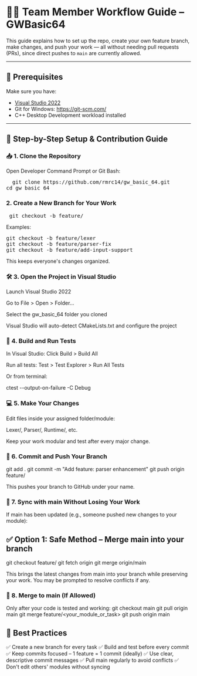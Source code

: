 # 👨‍💻 Team Member Workflow Guide – GWBasic64

This guide explains how to set up the repo, create your own feature branch, make changes, and push your work — all without needing pull requests (PRs), since direct pushes to `main` are currently allowed.

---

## 🔧 Prerequisites

Make sure you have:
- [Visual Studio 2022](https://visualstudio.microsoft.com/)
- Git for Windows: https://git-scm.com/
- C++ Desktop Development workload installed

---

## 🧭 Step-by-Step Setup & Contribution Guide

### 📥 1. Clone the Repository

Open Developer Command Prompt or Git Bash:

<pre>  git clone https://github.com/rmrc14/gw_basic_64.git 
cd gw_basic_64  </pre>

### 2. Create a New Branch for Your Work

<pre> git checkout -b feature/<your_module_or_task>  </pre>
Examples:

<pre>
git checkout -b feature/lexer
git checkout -b feature/parser-fix
git checkout -b feature/add-input-support  </pre>
This keeps everyone's changes organized.

### 🛠️ 3. Open the Project in Visual Studio
Launch Visual Studio 2022

Go to File > Open > Folder...

Select the gw_basic_64 folder you cloned

Visual Studio will auto-detect CMakeLists.txt and configure the project

### 🧪 4. Build and Run Tests
In Visual Studio:
<prev>
Click Build > Build All

Run all tests: Test > Test Explorer > Run All Tests</prev>

Or from terminal:

<prev>
ctest --output-on-failure -C Debug</prev>

### 💻 5. Make Your Changes
Edit files inside your assigned folder/module:

Lexer/, Parser/, Runtime/, etc.

Keep your work modular and test after every major change.

### 💾 6. Commit and Push Your Branch
<prev>
git add .
git commit -m "Add feature: parser enhancement"
git push origin feature/<your_module_or_task> </prev>
  
This pushes your branch to GitHub under your name.
  
### 🔄 7. Sync with main Without Losing Your Work
If main has been updated (e.g., someone pushed new changes to your module):

## ✅ Option 1: Safe Method – Merge main into your branch
<prev>
git checkout feature/<your_module_or_task>
git fetch origin
git merge origin/main </prev>
  
This brings the latest changes from main into your branch while preserving your work. You may be prompted to resolve conflicts if any.

### 🚀 8. Merge to main (If Allowed)
Only after your code is tested and working:
<prev>
git checkout main
git pull origin main
git merge feature/<your_module_or_task>
git push origin main </prev>

## 🧼 Best Practices
✅ Create a new branch for every task
✅ Build and test before every commit
✅ Keep commits focused – 1 feature = 1 commit (ideally)
✅ Use clear, descriptive commit messages
✅ Pull main regularly to avoid conflicts
✅ Don't edit others' modules without syncing




